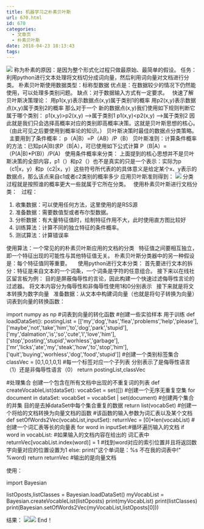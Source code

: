 ```yaml
---
title: 机器学习之朴素贝叶斯
url: 670.html
id: 670
categories:
  - 文章页
  - 朴素贝叶斯
date: 2018-04-23 18:13:43
tags:
---
```


![](http://47.100.4.8/wp-content/uploads/2018/04/timg.jpg) 称为朴素的原因：是因为整个形式化过程只做最原始、最简单的假设。 任务：利用python进行文本处理将文档切分成词向量，然后利用词向量对文档进行分类。 朴素贝叶斯使用数据类型：标称型数据 优点是：在数据较少的情况下仍然能使用，可以处理多类别问题。 缺点：对于数据输入方式有一定要求。   快速了解贝叶斯决策理论： 用p1(x,y)表示数据点(x,y)属于类别1的概率 用p2(x,y)表示数据点(x,y)属于类别2的概率 那么对于一个 新的数据点(x,y)我们使用如下规则判断它属于哪个类别： p1(x,y)>p2(x,y) —>属于类别1 p1(x,y)<p2(x,y) —>属于类别2 因此就是我们只会选择高概率对应的类别即高概率决策。这就是贝叶斯思想的核心。（由此可见之后要使用到概率论的知识。） 贝叶斯决策时最佳的数据点分类策略。   主要用到了条件概率： p（A|B）=P（AB）/P（B） 贝叶斯准则：计算条件概率的方法：已知p(A|B)求P（B|A），可已使用如下公式计算 P（B|A）=（P(A|B)*P(B)）/P(A)   使用条件概率来分类： 上面提到的核心思想并不是贝叶斯决策的全部内容，p1（）和p2（）也不是真实的只是一个表示：实际为p（c1|x，y）和p（c2|x，y）这些符号所代表的的具体意义是给定某个x、y表示的数据点，那么该点来自c1或者c2类别的概率多少 应用贝叶斯准则得到： ![](http://47.100.4.8/wp-content/uploads/2018/04/123341233123.png) 分类过程就是按照谁的概率更大一些就属于它所在分类。   使用朴素贝叶斯进行文档分类：   过程：

1.  收集数据：可以使用任何方法，这里使用的是RSS源
2.  准备数据：需要数值型或者布尔型数据。
3.  分析数据：有大量特征值时，绘制特征作用不大，此时使用直方图比较好
4.  训练算法：计算不同的独立特征的条件概率。
5.  测试算法：计算错误率

使用算法：一个常见的的朴素贝叶斯应用的文档的分类   特征值之间要相互独立，即一个特征出现的可能性与其他特征值无关。 朴素贝叶斯分类器中的另一种假设是：每个特征值同等重要。     使用python进行文本分类： 首先要进行文本的拆分：特征是来自文本的一个词条，一个词条是字符的任意组合。 接下来以在线社区留言板为例： 目的是屏蔽侮辱性的言论，因此构建一个快速过滤侮辱性言论的过滤器。 将文本内容分为侮辱性和非侮辱性使用1和0分别表示   接下来就是将文本转换为数字向量   准备数据：从文本中构建词向量（也就是将句子转换为向量） 词表到向量的转换函数：

import numpy as np
#词表到向量的转化函数
#创建一些实验样本 用于训练
def loadDataSet():
    postingList = \[\['my','dog','has','flea','problems','help','please'\],
                   \['maybe','not','take','him','to','dog','park','stupid'\],
                   \['my','dalmation','is','so','cute','I','love','him'\],
                   \['stop','posting','stupid','worhless','garbage'\],
                   \['mr','licks','ate','my','steak','how','to','stop','him'\],
                   \['quit','buying','worhless','dog','food','stupid'\]\]
    #创建一个类别标签集合
    classVec = \[0,1,0,1,0,1\] #每一个标签对应一个子列表 分别表示了是侮辱性语言（1）还是非侮辱性语言（0） 
    return postingList,classVec

#处理集合 创建一个包含在所有文档中出现的不重复词的列表
def createVocableList(dataSet):
    vocabSet = set(\[\]) #创建一个无序无重复空集
    for document in dataSet:
        vocabSet = vocabSet | set(document)  #创建两个集合的并集 目的是去掉dataSet中每个集合重复的数据
    return list(vocabSet)
#创建一个将给的文档转换为向量文档的函数
#该函数的输入参数为词汇表以及某个文档
def setOfWords2Vec(vocabList,inputSet):
    returnVec = \[0\]*len(vocabList)  #创建一个词汇表等长的向量表
    for word in inputSet:#循环遍历输入的文档
        if word in vocabList: #如果输入的文档内容在给出的 词汇表中
            returnVec\[vocabList.index(word)\] = 1 #找到word对应的索引位置并且将返回数字向量对应的位置设置为1
        else:
            print("这个单词是：%s 不在我的词表中!" %word)
    return returnVec  #输出的是向量文档

使用：

import Bayesian

listOposts,listClasses = Bayesian.loadDataSet()
myVocabList = Bayesian.createVocableList(listOposts)
print(myVocabList)
print(listClasses)
print(Bayesian.setOfWords2Vec(myVocabList,listOposts\[0\]))

结果： ![](http://47.100.4.8/wp-content/uploads/2018/04/sad中心擦伤的.png)![](http://47.100.4.8/wp-content/uploads/2018/04/1968541563156.png) End！